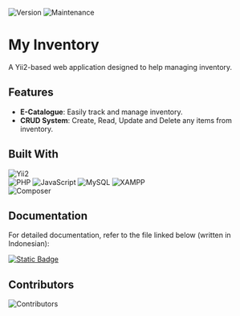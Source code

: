 ![Version](https://img.shields.io/badge/version-0.1.0-blue) ![Maintenance](https://img.shields.io/badge/maintenance-active-brightgreen)  

# My Inventory 

A Yii2-based web application designed to help managing inventory.  

## Features  
- **E-Catalogue**: Easily track and manage inventory.  
- **CRUD System**: Create, Read, Update and Delete any items from inventory.  
  

## Built With  
![Yii2](https://img.shields.io/badge/framework-Yii2-blue?logo=yii)  
![PHP](https://img.shields.io/badge/language-PHP-8892be?logo=php&logoColor=white) 
![JavaScript](https://img.shields.io/badge/language-JavaScript-yellow?logo=javascript&logoColor=yellow)
![MySQL](https://img.shields.io/badge/database-MySQL-00758f?logo=mysql&logoColor=white)
![XAMPP](https://img.shields.io/badge/environtment-XAMPP-orange?logo=xampp)  
![Composer](https://img.shields.io/badge/dependencies-Composer-blue?logo=composer)

## Documentation  
For detailed documentation, refer to the file linked below (written in Indonesian):

[![Static Badge](https://img.shields.io/badge/View_Document-1298ff)](./document/project_documentation.docx) 

## Contributors  
![Contributors](https://img.shields.io/github/contributors/erDcs10/My-Inventory)  
